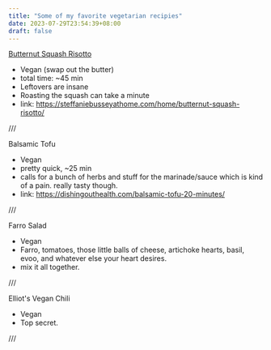 ```yaml
---
title: "Some of my favorite vegetarian recipies"
date: 2023-07-29T23:54:39+08:00
draft: false
---
```


<a href="https://steffaniebusseyathome.com/home/butternut-squash-risotto/">Butternut Squash Risotto</a>
 - Vegan (swap out the butter)
 - total time: ~45 min
 - Leftovers are insane
 - Roasting the squash can take a minute
 - link: https://steffaniebusseyathome.com/home/butternut-squash-risotto/

///

Balsamic Tofu
 - Vegan
 - pretty quick, ~25 min
 - calls for a bunch of herbs and stuff for the marinade/sauce which is 
kind of a pain. really tasty though.
 - link: https://dishingouthealth.com/balsamic-tofu-20-minutes/

///

Farro Salad
 - Vegan
 - Farro, tomatoes, those little balls of cheese, artichoke hearts, basil, 
evoo, and whatever else your heart desires. 
 - mix it all together. 

///

Elliot's Vegan Chili
 - Vegan
 - Top secret. 

///
